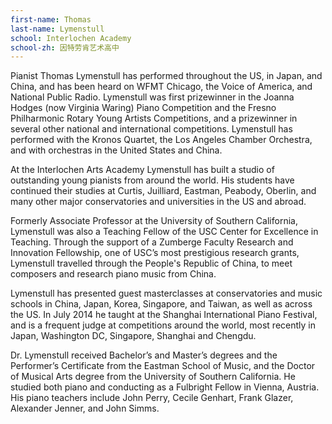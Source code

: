 ```yaml
---
first-name: Thomas
last-name: Lymenstull
school: Interlochen Academy
school-zh: 因特劳肯艺术高中
---
```

Pianist Thomas Lymenstull has performed throughout the US, in Japan, and China, and has been heard on WFMT Chicago, the Voice of America, and National Public Radio. Lymenstull was first prizewinner in the Joanna Hodges (now Virginia Waring) Piano Competition and the Fresno Philharmonic Rotary Young Artists Competitions, and a prizewinner in several other national and international competitions. Lymenstull has performed with the Kronos Quartet, the Los Angeles Chamber Orchestra, and with orchestras in the United States and China.

At the Interlochen Arts Academy Lymenstull has built a studio of outstanding young pianists from around the world. His students have continued their studies at Curtis, Juilliard, Eastman, Peabody, Oberlin, and many other major conservatories and universities in the US and abroad.

Formerly Associate Professor at the University of Southern California, Lymenstull was also a Teaching Fellow of the USC Center for Excellence in Teaching. Through the support of a Zumberge Faculty Research and Innovation Fellowship, one of USC’s most prestigious research grants, Lymenstull travelled through the People's Republic of China, to meet composers and research piano music from China.

Lymenstull has presented guest masterclasses at conservatories and music schools in China, Japan, Korea, Singapore, and Taiwan, as well as across the US. In July 2014 he taught at the Shanghai International Piano Festival, and is a frequent judge at competitions around the world, most recently in Japan, Washington DC, Singapore, Shanghai and Chengdu.

Dr. Lymenstull received Bachelor’s and Master’s degrees and the Performer’s Certificate from the Eastman School of Music, and the Doctor of Musical Arts degree from the University of Southern California. He studied both piano and conducting as a Fulbright Fellow in Vienna, Austria. His piano teachers include John Perry, Cecile Genhart, Frank Glazer, Alexander Jenner, and John Simms.
